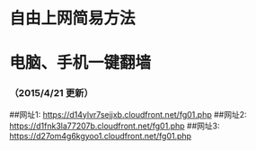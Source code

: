 # 自由上网简易方法
# 电脑、手机一键翻墙
### （2015/4/21 更新）

##网址1: https://d14ylvr7sejjxb.cloudfront.net/fg01.php
##网址2: https://d1fnk3la77207b.cloudfront.net/fg01.php
##网址3: https://d27om4g6kgyoo1.cloudfront.net/fg01.php
